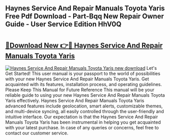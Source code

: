 ## Haynes Service And Repair Manuals Toyota Yaris Free Pdf Download - Part-Bqq New Repair Owner Guide - User Service Edition HhV0Q

# <h2><a href="http://bc51235.oget.top/?id=Haynes+Service+And+Repair+Manuals+Toyota+Yaris">🔗Download New 👉🔴 Haynes Service And Repair Manuals Toyota Yaris</a></h2>

[![Haynes Service And Repair Manuals Toyota Yaris new download](https://i.imgur.com/5g1atiW.png)](http://bc51235.oget.top/?id=Haynes+Service+And+Repair+Manuals+Toyota+Yaris)
Let's Get Started! This user manual is your passport to the world of possibilities with your new Haynes Service And Repair Manuals Toyota Yaris. Get acquainted with its features, installation process, and operating guidelines. Please Keep This Manual for Future Reference This manual will be your reliable guide to using your new Haynes Service And Repair Manuals Toyota Yaris effectively. Haynes Service And Repair Manuals Toyota Yaris advanced features include geolocation, smart alerts, customizable themes, and multi-device syncing, all easily controlled through the user-friendly and intuitive interface. Our expectation is that the Haynes Service And Repair Manuals Toyota Yaris has been instrumental in helping you get acquainted with your latest purchase. In case of any queries or concerns, feel free to contact our customer service.
